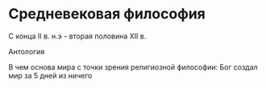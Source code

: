 # Средневековая философия

С конца II в. н.э - вторая половина XII в.

Антология

В чем основа мира с точки зрения религиозной философии:
Бог создал мир за 5 дней из ничего 